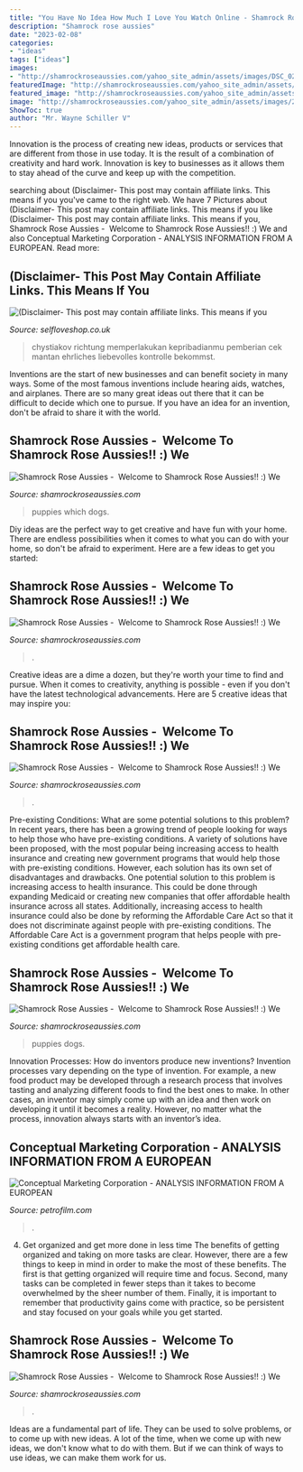 ```yaml
---
title: "You Have No Idea How Much I Love You Watch Online - Shamrock Rose Aussies"
description: "Shamrock rose aussies"
date: "2023-02-08"
categories:
- "ideas"
tags: ["ideas"]
images:
- "http://shamrockroseaussies.com/yahoo_site_admin/assets/images/DSC_0202.41164747_std.JPG"
featuredImage: "http://shamrockroseaussies.com/yahoo_site_admin/assets/images/DSC_0202.41164747_std.JPG"
featured_image: "http://shamrockroseaussies.com/yahoo_site_admin/assets/images/IMG_1549.21122503_std.JPG"
image: "http://shamrockroseaussies.com/yahoo_site_admin/assets/images/20190122_194121.25194434_std.jpg"
ShowToc: true
author: "Mr. Wayne Schiller V"
---
```



Innovation is the process of creating new ideas, products or services that are different from those in use today. It is the result of a combination of creativity and hard work. Innovation is key to businesses as it allows them to stay ahead of the curve and keep up with the competition.

	

		
searching about (Disclaimer- This post may contain affiliate links. This means if you you've came to the right web. We have 7 Pictures about (Disclaimer- This post may contain affiliate links. This means if you like (Disclaimer- This post may contain affiliate links. This means if you, Shamrock Rose Aussies - ﻿﻿﻿ Welcome to Shamrock Rose Aussies!! :) We and also Conceptual Marketing Corporation - ANALYSIS INFORMATION FROM A EUROPEAN. Read more:
		
    
## (Disclaimer- This Post May Contain Affiliate Links. This Means If You

<img loading=lazy src="https://cdn.shopify.com/s/files/1/0452/5195/2789/files/photo-1591730987082-d3574c367208_480x480.jpg?v=1626956502" onerror="this.onerror=null;this.src='https://tse2.mm.bing.net/th?id=OIP.XZRvLHr2niou_XxzmLD8nwHaEK&amp;pid=15.1';" alt="(Disclaimer- This post may contain affiliate links. This means if you">

_Source: selfloveshop.co.uk_

>chystiakov richtung memperlakukan kepribadianmu pemberian cek mantan ehrliches liebevolles kontrolle bekommst. 

	

Inventions are the start of new businesses and can benefit society in many ways. Some of the most famous inventions include hearing aids, watches, and airplanes. There are so many great ideas out there that it can be difficult to decide which one to pursue. If you have an idea for an invention, don't be afraid to share it with the world.

    
## Shamrock Rose Aussies - ﻿﻿﻿ Welcome To Shamrock Rose Aussies!! :) We

<img loading=lazy src="http://shamrockroseaussies.com/yahoo_site_admin/assets/images/20190122_194121.25194434_std.jpg" onerror="this.onerror=null;this.src='https://tse3.mm.bing.net/th?id=OIP.xequQjfEFFoXHi00JUYp0gHaFj&amp;pid=15.1';" alt="Shamrock Rose Aussies - ﻿﻿﻿ Welcome to Shamrock Rose Aussies!! :) We">

_Source: shamrockroseaussies.com_

>puppies which dogs. 

	

Diy ideas are the perfect way to get creative and have fun with your home. There are endless possibilities when it comes to what you can do with your home, so don't be afraid to experiment. Here are a few ideas to get you started:

    
## Shamrock Rose Aussies - ﻿﻿﻿ Welcome To Shamrock Rose Aussies!! :) We

<img loading=lazy src="http://shamrockroseaussies.com/yahoo_site_admin/assets/images/DSC_0147.83222412_std.JPG" onerror="this.onerror=null;this.src='https://tse2.mm.bing.net/th?id=OIP.COBNMtWg1s3l-nPXNGFJGgHaE9&amp;pid=15.1';" alt="Shamrock Rose Aussies - ﻿﻿﻿ Welcome to Shamrock Rose Aussies!! :) We">

_Source: shamrockroseaussies.com_

>. 

	

Creative ideas are a dime a dozen, but they're worth your time to find and pursue. When it comes to creativity, anything is possible - even if you don't have the latest technological advancements. Here are 5 creative ideas that may inspire you: 

    
## Shamrock Rose Aussies - ﻿﻿﻿ Welcome To Shamrock Rose Aussies!! :) We

<img loading=lazy src="http://shamrockroseaussies.com/yahoo_site_admin/assets/images/DSC_0202.41164747_std.JPG" onerror="this.onerror=null;this.src='https://tse2.mm.bing.net/th?id=OIP.EgjS0R2EZi2ZhYWv3q8VfgHaE-&amp;pid=15.1';" alt="Shamrock Rose Aussies - ﻿﻿﻿ Welcome to Shamrock Rose Aussies!! :) We">

_Source: shamrockroseaussies.com_

>. 

	

Pre-existing Conditions: What are some potential solutions to this problem?
In recent years, there has been a growing trend of people looking for ways to help those who have pre-existing conditions. A variety of solutions have been proposed, with the most popular being increasing access to health insurance and creating new government programs that would help those with pre-existing conditions. However, each solution has its own set of disadvantages and drawbacks. One potential solution to this problem is increasing access to health insurance. This could be done through expanding Medicaid or creating new companies that offer affordable health insurance across all states. Additionally, increasing access to health insurance could also be done by reforming the Affordable Care Act so that it does not discriminate against people with pre-existing conditions. The Affordable Care Act is a government program that helps people with pre-existing conditions get affordable health care.

    
## Shamrock Rose Aussies - ﻿﻿﻿ Welcome To Shamrock Rose Aussies!! :) We

<img loading=lazy src="http://shamrockroseaussies.com/yahoo_site_admin/assets/images/DSC_0235.41175350_std.JPG" onerror="this.onerror=null;this.src='https://tse3.mm.bing.net/th?id=OIP.jxU6ZtEj8NX8cZU62s4xMwHaE-&amp;pid=15.1';" alt="Shamrock Rose Aussies - ﻿﻿﻿ Welcome to Shamrock Rose Aussies!! :) We">

_Source: shamrockroseaussies.com_

>puppies dogs. 

	

Innovation Processes: How do inventors produce new inventions?
Invention processes vary depending on the type of invention. For example, a new food product may be developed through a research process that involves tasting and analyzing different foods to find the best ones to make. In other cases, an inventor may simply come up with an idea and then work on developing it until it becomes a reality. However, no matter what the process, innovation always starts with an inventor’s idea.

    
## Conceptual Marketing Corporation - ANALYSIS INFORMATION FROM A EUROPEAN

<img loading=lazy src="https://petrofilm.com/yahoo_site_admin/assets/images/kish_island_iran.29124452_std.jpg" onerror="this.onerror=null;this.src='https://tse2.mm.bing.net/th?id=OIP.vjuggJ0ntDy6je3WaJzUHAHaDA&amp;pid=15.1';" alt="Conceptual Marketing Corporation - ANALYSIS INFORMATION FROM A EUROPEAN">

_Source: petrofilm.com_

>. 

	

4) Get organized and get more done in less time
The benefits of getting organized and taking on more tasks are clear. However, there are a few things to keep in mind in order to make the most of these benefits. The first is that getting organized will require time and focus. Second, many tasks can be completed in fewer steps than it takes to become overwhelmed by the sheer number of them. Finally, it is important to remember that productivity gains come with practice, so be persistent and stay focused on your goals while you get started.

    
## Shamrock Rose Aussies - ﻿﻿﻿ Welcome To Shamrock Rose Aussies!! :) We

<img loading=lazy src="http://shamrockroseaussies.com/yahoo_site_admin/assets/images/IMG_1549.21122503_std.JPG" onerror="this.onerror=null;this.src='https://tse3.mm.bing.net/th?id=OIP.gdGTQkNiLkwprw75bwM4eAHaER&amp;pid=15.1';" alt="Shamrock Rose Aussies - ﻿﻿﻿ Welcome to Shamrock Rose Aussies!! :) We">

_Source: shamrockroseaussies.com_

>. 

	

Ideas are a fundamental part of life. They can be used to solve problems, or to come up with new ideas. A lot of the time, when we come up with new ideas, we don't know what to do with them. But if we can think of ways to use ideas, we can make them work for us.

